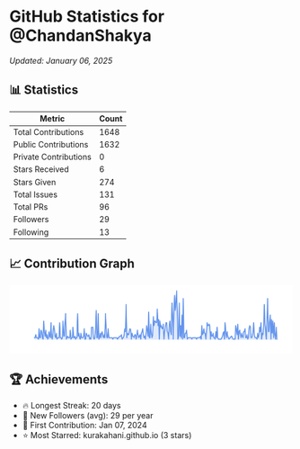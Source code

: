 # GitHub Statistics for @ChandanShakya
*Updated: January 06, 2025*

## 📊 Statistics
| Metric | Count |
|--------|--------|
| Total Contributions | 1648 |
| Public Contributions | 1632 |
| Private Contributions | 0 |
| Stars Received | 6 |
| Stars Given | 274 |
| Total Issues | 131 |
| Total PRs | 96 |
| Followers | 29 |
| Following | 13 |

## 📈 Contribution Graph

![Contribution Graph](./contribution_graph.png)

## 🏆 Achievements

- 🔥 Longest Streak: 20 days
- 👥 New Followers (avg): 29 per year
- 📅 First Contribution: Jan 07, 2024
- ⭐ Most Starred: kurakahani.github.io (3 stars)
